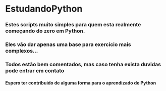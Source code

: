 # EstudandoPython
### Estes scripts muito simples para quem esta realmente começando do zero em Python.
### Eles vão dar apenas uma base para exercício mais complexos...
### Todos estão bem comentados, mas caso tenha exista duvidas pode entrar em contato
#### Espero ter contribuido de alguma forma para o aprendizado de Python
